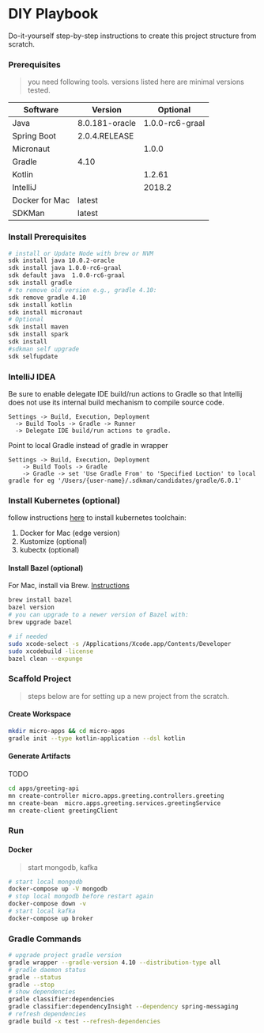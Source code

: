 # DIY Playbook

Do-it-yourself step-by-step instructions to create this project structure from scratch.


### Prerequisites  
> you need following tools. versions listed here are minimal versions tested.

| Software                      | Version         | Optional         |  
|-------------------------------|-----------------|------------------| 
| Java                          | 8.0.181-oracle  | 1.0.0-rc6-graal  | 
| Spring Boot                   | 2.0.4.RELEASE   |                  |
| Micronaut                     |                 | 1.0.0            |
| Gradle                        | 4.10            |                  |
| Kotlin                        |                 | 1.2.61           |
| IntelliJ                      |                 | 2018.2           |
| Docker for Mac                | latest          |                  |
| SDKMan                        | latest          |                  |



### Install Prerequisites
```bash
# install or Update Node with brew or NVM
sdk install java 10.0.2-oracle
sdk install java 1.0.0-rc6-graal
sdk default java  1.0.0-rc6-graal
sdk install gradle
# to remove old version e.g., gradle 4.10:
sdk remove gradle 4.10
sdk install kotlin 
sdk install micronaut
# Optional
sdk install maven
sdk install spark
sdk install 
#sdkman self upgrade
sdk selfupdate
```
### IntelliJ IDEA 
Be sure to enable delegate IDE build/run actions to Gradle so that Intellij does not use its internal build mechanism to compile source code. 

```
Settings -> Build, Execution, Deployment
  -> Build Tools -> Gradle -> Runner
  -> Delegate IDE build/run actions to gradle.
```

Point to local Gradle instead of gradle in wrapper
```
Settings -> Build, Execution, Deployment
    -> Build Tools -> Gradle
    -> Gradle -> set 'Use Gradle From' to 'Specified Loction' to local gradle for eg '/Users/{user-name}/.sdkman/candidates/gradle/6.0.1' 
```

### Install Kubernetes (optional)
follow instructions [here](https://gist.github.com/xmlking/62ab53753c0f0f5247d0e174b31dab21) to install kubernetes toolchain:
1. Docker for Mac (edge version)
2. Kustomize (optional)
3. kubectx (optional)

#### Install Bazel (optional)
For Mac, install via Brew. [Instructions](https://docs.bazel.build/versions/master/install-os-x.html#install-on-mac-os-x-homebrew)
```bash
brew install bazel
bazel version
# you can upgrade to a newer version of Bazel with:
brew upgrade bazel

# if needed 
sudo xcode-select -s /Applications/Xcode.app/Contents/Developer
sudo xcodebuild -license
bazel clean --expunge
```

### Scaffold Project
> steps below are for setting up a new project from the scratch.


#### Create Workspace
```bash
mkdir micro-apps && cd micro-apps
gradle init --type kotlin-application --dsl kotlin
```
 
#### Generate Artifacts
TODO
```bash
cd apps/greeting-api
mn create-controller micro.apps.greeting.controllers.greeting
mn create-bean  micro.apps.greeting.services.greetingService
mn create-client greetingClient
```

### Run

#### Docker
> start mongodb, kafka
```bash
# start local mongodb
docker-compose up -V mongodb
# stop local mongodb before restart again
docker-compose down -v
# start local kafka
docker-compose up broker
```

### Gradle Commands
```bash
# upgrade project gradle version
gradle wrapper --gradle-version 4.10 --distribution-type all
# gradle daemon status 
gradle --status
gradle --stop
# show dependencies
gradle classifier:dependencies
gradle classifier:dependencyInsight --dependency spring-messaging
# refresh dependencies
gradle build -x test --refresh-dependencies 
```

 
